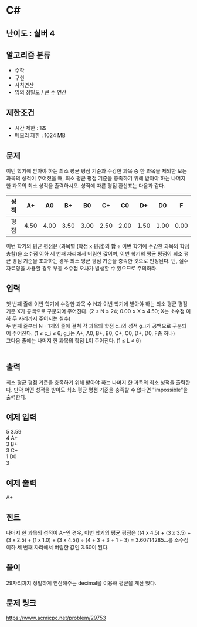 # C#

## 난이도 : 실버 4

## 알고리즘 분류
  - 수학
  - 구현
  - 사칙연산
  - 임의 정밀도 / 큰 수 연산

## 제한조건
  - 시간 제한 : 1초
  - 메모리 제한 : 1024 MB

## 문제
이번 학기에 받아야 하는 최소 평균 평점 기준과 수강한 과목 중 한 과목을 제외한 모든 과목의 성적이 주어졌을 때, 최소 평균 평점 기준을 충족하기 위해 받아야 하는 나머지 한 과목의 최소 성적을 출력하시오. 성적에 따른 평점 환산표는 다음과 같다.<br/>

|성적|A+|A0|B+|B0|C+|C0|D+|D0|F|
|:---:|:---:|:---:|:---:|:---:|:---:|:---:|:---:|:---:|:---:|
|평점|4.50|4.00|3.50|3.00|2.50|2.00|1.50|1.00|0.00|

이번 학기의 평균 평점은 (과목별 (학점 x 평점)의 합 ÷ 이번 학기에 수강한 과목의 학점 총합)을 소수점 이하 세 번째 자리에서 버림한 값이며, 이번 학기의 평균 평점이 최소 평균 평점 기준을 초과하는 경우 최소 평균 평점 기준을 충족한 것으로 인정된다. 단, 실수 자료형을 사용할 경우 부동 소수점 오차가 발생할 수 있으므로 주의하라.<br/>


## 입력
첫 번째 줄에 이번 학기에 수강한 과목 수 N과 이번 학기에 받아야 하는 최소 평균 평점 기준 X가 공백으로 구분되어 주어진다. (2 ≤ N ≤ 24; 0.00 ≤ X ≤ 4.50; X는 소수점 이하 두 자리까지 주어지는 실수)<br/>
두 번째 줄부터 N - 1개의 줄에 걸쳐 각 과목의 학점 c_i와 성적 g_i가 공백으로 구분되어 주어진다. (1 ≤ c_i ≤ 6; g_i는 A+, A0, B+, B0, C+, C0, D+, D0, F중 하나)<br/>
그다음 줄에는 나머지 한 과목의 학점 L이 주어진다. (1 ≤ L ≤ 6)<br/> 


## 출력
최소 평균 평점 기준을 충족하기 위해 받아야 하는 나머지 한 과목의 최소 성적을 출력한다. 만약 어떤 성적을 받아도 최소 평균 평점 기준을 충족할 수 없다면 "impossible"을 출력한다.<br/>


## 예제 입력
5 3.59<br/>
4 A+<br/>
3 B+<br/>
3 C+<br/>
1 D0<br/>
3<br/>


## 예제 출력
A+<br/>


## 힌트
나머지 한 과목의 성적이 A+인 경우, 이번 학기의 평균 평점은 ((4 x 4.5) + (3 x 3.5) + (3 x 2.5) + (1 x 1.0) + (3 x 4.5)) ÷ (4 + 3 + 3 + 1 + 3) = 3.60714285...를 소수점 이하 세 번째 자리에서 버림한 값인 3.60이 된다.<br/>


## 풀이
29자리까지 정밀하게 연산해주는 decimal을 이용해 평균을 계산 했다.<br/>


## 문제 링크
https://www.acmicpc.net/problem/29753